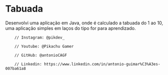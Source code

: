 # Tabuada
Desenvolvi uma aplicação em Java, onde é calculado a tabuada do 1 ao 10, uma aplicação simples em laços do tipo for para aprendizado.

    	// Instagram: @pikdev_

		// Youtube: @Pikachu Gamer
		
		// GitHub: @antonioCAGF
		
		// Linkedin: https://www.linkedin.com/in/antonio-guimar%C3%A3es-007ba61a8


